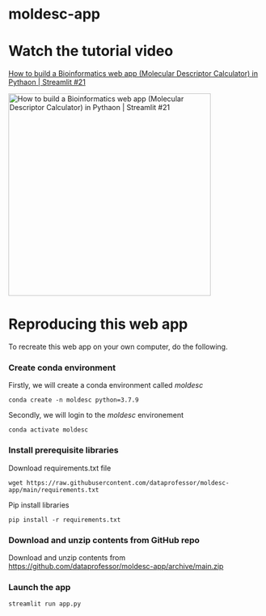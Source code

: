 # moldesc-app

# Watch the tutorial video

[How to build a Bioinformatics web app (Molecular Descriptor Calculator) in Pythaon | Streamlit #21](https://youtu.be/htBIP17S-20)

<a href="https://youtu.be/htBIP17S-20"><img src="http://img.youtube.com/vi/htBIP17S-20/0.jpg" alt="How to build a Bioinformatics web app (Molecular Descriptor Calculator) in Pythaon | Streamlit #21" title="How to build a Bioinformatics web app (Molecular Descriptor Calculator) in Pythaon | Streamlit #21" width="400" /></a>

# Reproducing this web app
To recreate this web app on your own computer, do the following.

### Create conda environment
Firstly, we will create a conda environment called *moldesc*
```
conda create -n moldesc python=3.7.9
```
Secondly, we will login to the *moldesc* environement
```
conda activate moldesc
```
### Install prerequisite libraries

Download requirements.txt file

```
wget https://raw.githubusercontent.com/dataprofessor/moldesc-app/main/requirements.txt

```

Pip install libraries
```
pip install -r requirements.txt
```

###  Download and unzip contents from GitHub repo

Download and unzip contents from https://github.com/dataprofessor/moldesc-app/archive/main.zip

###  Launch the app

```
streamlit run app.py
```
